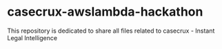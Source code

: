 # casecrux-awslambda-hackathon
This repository is dedicated to share all files related to casecrux - Instant Legal Intelligence
